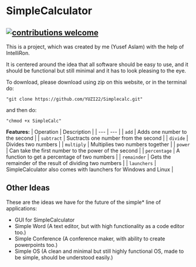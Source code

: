 # SimpleCalculator 
## [![contributions welcome](https://img.shields.io/badge/contributions-welcome-brightgreen.svg?style=flat)](https://github.com/dwyl/esta/issues)

This is a project, which was created by me (Yusef Aslam) with the help of IntelliRon.

It is centered around the idea that all software should be easy to use, and it should be functional but still
minimal and it has to look pleasing to the eye.

To download, please download using zip on this website, or in the terminal do: 

`"git clone https://github.com/YUZI22/Simplecalc.git"`

and then do:

`"chmod +x SimpleCalc"`

**Features:**
| Operation | Description |
| --- | --- |
| `add` | Adds one number to the second |
| `subtract` | Suctracts one number from the second |
| `divide` | Divides two numbers |
| `multiply` | Multiplies two numbers together |
| `power` | Can take the first number to the power of the second |
| `percentage` | A function to get a percentage of two numbers |
| `remainder` | Gets the remainder of the result of dividing two numbers |
| `launchers` | SimpleCalculator also comes with launchers for Windows and Linux |


## Other Ideas
These are the ideas we have for the future of the simple* line of applications:
- GUI for SimpleCalculator
- Simple Word (A text editor, but with high functionality as a code editor too.)
- Simple Conference (A conference maker, with ability to create powerpoints too.)
- Simple OS (A clean and minimal but still highly functional OS, made to be simple, should be understood easily.)
